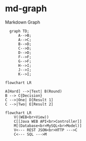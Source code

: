# md-graph
Markdown Graph

```mermaid
  graph TD;
      A-->B;
      A-->C;
      B-->D;
      C-->D;
      D-->D;
      F-->F;
      G-->F;
      H-->I;
      J-->I;
      K-->I;
```

```mermaid
flowchart LR

A[Hard] -->|Text| B(Round)
B --> C{Decision}
C -->|One| D[Result 1]
C -->|Two| E[Result 2]
```

```mermaid
flowchart LR
    V((WEB<br>View))
    C[[Java WEB API<br>Controller]]
    M[(Database<br>MySQL<br>Model)]
    V<--- REST JSON<br>HTTP --->C
    C<--- SQL --->M
```
